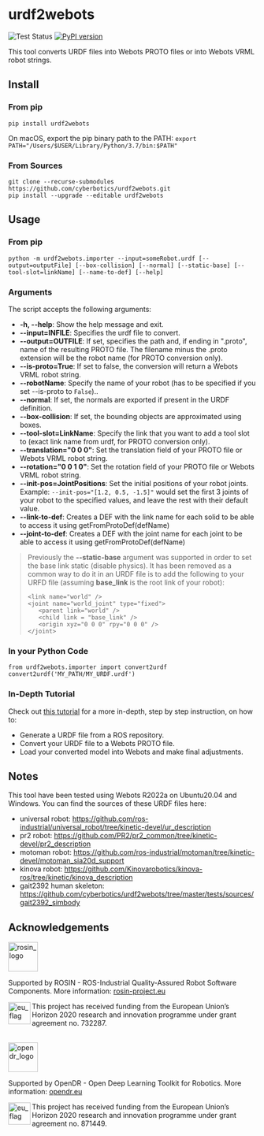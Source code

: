# urdf2webots

![Test Status](https://github.com/cyberbotics/urdf2webots/actions/workflows/test.yml/badge.svg)
[![PyPI version](https://badge.fury.io/py/urdf2webots.svg)](https://badge.fury.io/py/urdf2webots)

This tool converts URDF files into Webots PROTO files or into Webots VRML robot strings.

## Install

### From pip

```
pip install urdf2webots
```

On macOS, export the pip binary path to the PATH: `export PATH="/Users/$USER/Library/Python/3.7/bin:$PATH"`

### From Sources

```
git clone --recurse-submodules https://github.com/cyberbotics/urdf2webots.git
pip install --upgrade --editable urdf2webots
```

## Usage

### From pip

```
python -m urdf2webots.importer --input=someRobot.urdf [--output=outputFile] [--box-collision] [--normal] [--static-base] [--tool-slot=linkName] [--name-to-def] [--help]
```

### Arguments

The script accepts the following arguments:
  - **-h, --help**: Show the help message and exit.
  - **--input=INFILE**: Specifies the urdf file to convert.
  - **--output=OUTFILE**: If set, specifies the path and, if ending in ".proto", name of the resulting PROTO file. The filename minus the .proto extension will be the robot name (for PROTO conversion only).
  - **--is-proto=True**: If set to false, the conversion will return a Webots VRML robot string.
  - **--robotName**: Specify the name of your robot (has to be specified if you set --is-proto to `False`)..
  - **--normal**: If set, the normals are exported if present in the URDF definition.
  - **--box-collision**: If set, the bounding objects are approximated using boxes.
  - **--tool-slot=LinkName**: Specify the link that you want to add a tool slot to (exact link name from urdf, for PROTO conversion only).
  - **--translation="0 0 0"**: Set the translation field of your PROTO file or Webots VRML robot string.
  - **--rotation="0 0 1 0"**: Set the rotation field of your PROTO file or Webots VRML robot string.
  - **--init-pos=JointPositions**: Set the initial positions of your robot joints. Example: `--init-pos="[1.2, 0.5, -1.5]"` would set the first 3 joints of your robot to the specified values, and leave the rest with their default value.
  - **--link-to-def**: Creates a DEF with the link name for each solid to be able to access it using getFromProtoDef(defName)
  - **--joint-to-def**: Creates a DEF with the joint name for each joint to be able to access it using getFromProtoDef(defName)

> Previously the **--static-base** argument was supported in order to set the base link static (disable physics). It has been removed as a common way to do it in an URDF file is to add the following to your URFD file (assuming **base_link** is the root link of your robot):
>
>```
> <link name="world" />
><joint name="world_joint" type="fixed">
>    <parent link="world" />
>    <child link = "base_link" />
>    <origin xyz="0 0 0" rpy="0 0 0" />
></joint>
>
>```

### In your Python Code

```
from urdf2webots.importer import convert2urdf
convert2urdf('MY_PATH/MY_URDF.urdf')
```

### In-Depth Tutorial
Check out [this tutorial](./docs/tutorial.md) for a more in-depth, step by step instruction, on how to:
- Generate a URDF file from a ROS repository.
- Convert your URDF file to a Webots PROTO file.
- Load your converted model into Webots and make final adjustments.


## Notes
This tool have been tested using Webots R2022a on Ubuntu20.04 and Windows.
You can find the sources of these URDF files here:
  - universal robot: https://github.com/ros-industrial/universal_robot/tree/kinetic-devel/ur_description
  - pr2 robot: https://github.com/PR2/pr2_common/tree/kinetic-devel/pr2_description
  - motoman robot: https://github.com/ros-industrial/motoman/tree/kinetic-devel/motoman_sia20d_support
  - kinova robot: https://github.com/Kinovarobotics/kinova-ros/tree/kinetic/kinova_description
  - gait2392 human skeleton: https://github.com/cyberbotics/urdf2webots/tree/master/tests/sources/gait2392_simbody

## Acknowledgements

<a href="http://rosin-project.eu">
  <img src="http://rosin-project.eu/wp-content/uploads/rosin_ack_logo_wide.png"
       alt="rosin_logo" height="60" >
</a></br>

Supported by ROSIN - ROS-Industrial Quality-Assured Robot Software Components.
More information: <a href="http://rosin-project.eu">rosin-project.eu</a>

<img src="http://rosin-project.eu/wp-content/uploads/rosin_eu_flag.jpg"
     alt="eu_flag" height="45" align="left" >

This project has received funding from the European Union’s Horizon 2020
research and innovation programme under grant agreement no. 732287.

<br>

<a href="https://opendr.eu/">
  <img src="https://opendr.eu/wp-content/uploads/2020/01/logo-300x125.png"
       alt="opendr_logo" height="60" >
</a></br>

Supported by OpenDR - Open Deep Learning Toolkit for Robotics.
More information: <a href="https://opendr.eu/">opendr.eu</a>

<img src="https://opendr.csd.auth.gr/wp-content/uploads/2019/12/Flag_of_Europe-300x200.png"
     alt="eu_flag" height="45" align="left" >

This project has received funding from the European Union’s Horizon 2020
research and innovation programme under grant agreement no. 871449.
